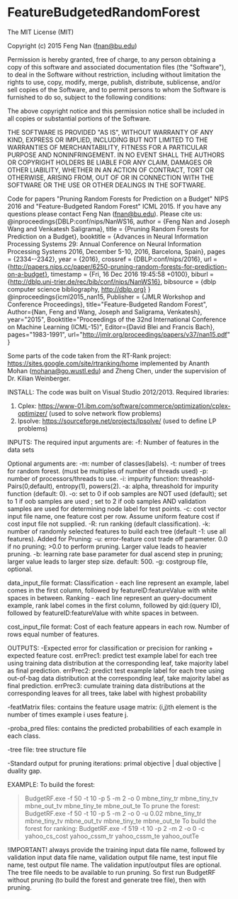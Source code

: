 # FeatureBudgetedRandomForest
The MIT License (MIT)

Copyright (c) 2015 Feng Nan (fnan@bu.edu)

Permission is hereby granted, free of charge, to any person obtaining a copy
of this software and associated documentation files (the "Software"), to deal
in the Software without restriction, including without limitation the rights
to use, copy, modify, merge, publish, distribute, sublicense, and/or sell
copies of the Software, and to permit persons to whom the Software is
furnished to do so, subject to the following conditions:

The above copyright notice and this permission notice shall be included in all
copies or substantial portions of the Software.

THE SOFTWARE IS PROVIDED "AS IS", WITHOUT WARRANTY OF ANY KIND, EXPRESS OR
IMPLIED, INCLUDING BUT NOT LIMITED TO THE WARRANTIES OF MERCHANTABILITY,
FITNESS FOR A PARTICULAR PURPOSE AND NONINFRINGEMENT. IN NO EVENT SHALL THE
AUTHORS OR COPYRIGHT HOLDERS BE LIABLE FOR ANY CLAIM, DAMAGES OR OTHER
LIABILITY, WHETHER IN AN ACTION OF CONTRACT, TORT OR OTHERWISE, ARISING FROM,
OUT OF OR IN CONNECTION WITH THE SOFTWARE OR THE USE OR OTHER DEALINGS IN THE
SOFTWARE.

Code for papers "Pruning Random Forests for Prediction on a Budget" NIPS 2016 and "Feature-Budgeted Random Forest" ICML 2015.
If you have any questions please contact Feng Nan (fnan@bu.edu).
Please cite us:
@inproceedings{DBLP:conf/nips/NanWS16,
  author    = {Feng Nan and
               Joseph Wang and
               Venkatesh Saligrama},
  title     = {Pruning Random Forests for Prediction on a Budget},
  booktitle = {Advances in Neural Information Processing Systems 29: Annual Conference
               on Neural Information Processing Systems 2016, December 5-10, 2016,
               Barcelona, Spain},
  pages     = {2334--2342},
  year      = {2016},
  crossref  = {DBLP:conf/nips/2016},
  url       = {http://papers.nips.cc/paper/6250-pruning-random-forests-for-prediction-on-a-budget},
  timestamp = {Fri, 16 Dec 2016 19:45:58 +0100},
  biburl    = {http://dblp.uni-trier.de/rec/bib/conf/nips/NanWS16},
  bibsource = {dblp computer science bibliography, http://dblp.org}
}
@inproceedings{icml2015_nan15,
   Publisher = {JMLR Workshop and Conference Proceedings},
   title="Feature-Budgeted Random Forest",
   Author={Nan, Feng and Wang, Joseph and Saligrama, Venkatesh},
   year="2015",
   Booktitle="Proceedings of the 32nd International Conference on Machine Learning (ICML-15)",
   Editor={David Blei and Francis Bach},
   pages="1983-1991",
   url="http://jmlr.org/proceedings/papers/v37/nan15.pdf"
} 

Some parts of the code taken from the RT-Rank project: https://sites.google.com/site/rtranking/home
implemented by Ananth Mohan (mohana@go.wustl.edu) and Zheng Chen, under the supervision of Dr. Kilian Weinberger.
   
INSTALL: 
The code was built on Visual Studio 2012/2013. 
Required libraries:
1. Cplex: https://www-01.ibm.com/software/commerce/optimization/cplex-optimizer/ (used to solve network flow problems)
2. lpsolve: https://sourceforge.net/projects/lpsolve/ (used to define LP problems)


INPUTS:
The required input arguments are:
-f: Number of features in the data sets 

Optional arguments are:
-m: number of classes(labels).
-t: number of trees for random forest. (must be multiples of number of threads used)
-p: number of processors/threads to use.
-i: impurity function: threashold-Pairs(0,default), entropy(1), powers(2).
-a: alpha, threashold for impurity function (default: 0).
-o: set to 0 if oob samples are NOT used (default); set to 1 if oob samples are used ; set to 2 if oob samples AND validation samples are used for determining node label for test points.
-c: cost vector input file name, one feature cost per row. Assume uniform feature cost if cost input file not supplied.
-R: run ranking (default classification).
-k: number of randomly selected features to build each tree (default -1: use all features).
Added for Pruning:
-u: error-feature cost trade off parameter. 0.0 if no pruning; >0.0 to perform pruning. Larger value leads to heavier pruning.
-b: learning rate base parameter for dual ascend step in pruning; larger value leads to larger step size. default: 500.
-g: costgroup file, optional.

data_input_file format: 
Classification - each line represent an example, label comes in the first column, followed by featureID:featureValue with white spaces in between.
Ranking - each line represent an query-document example, rank label comes in the first column, followed by qid:(query ID), followed by featureID:featureValue with white spaces in between.

cost_input_file format:
Cost of each feature appears in each row. Number of rows equal number of features.

OUTPUTS:
-Expected error for classification or precision for ranking + expected feature cost.
errPrec1: predict test example label for each tree using training data distribution at the corresponding leaf, take majority label as final prediction.
errPrec2: predict test example label for each tree using out-of-bag data distribution at the corresponding leaf, take majority label as final prediction.
errPrec3: cumulate training data distributions at the corresponding leaves for all trees, take label with highest probability

-featMatrix files: contains the feature usage matrix: (i,j)th element is the number of times example i uses feature j.

-proba_pred files: contains the predicted probabilities of each example in each class.

-tree file: tree structure file

-Standard output for pruning iterations: primal objective | dual objective | duality gap.

EXAMPLE:
To build the forest:
>BudgetRF.exe -f 50 -t 10 -p 5 -m 2 -o 0 mbne_tiny_tr mbne_tiny_tv mbne_out_tv mbne_tiny_te mbne_out_te
To prune the forest:
>BudgetRF.exe -f 50 -t 10 -p 5 -m 2 -o 0 -u 0.02 mbne_tiny_tr mbne_tiny_tv mbne_out_tv mbne_tiny_te mbne_out_te
To build the forest for ranking:
>BudgetRF.exe -f 519 -t 10 -p 2 -m 2 -o 0 -c yahoo_cs_cost yahoo_cssm_tr yahoo_cssm_te yahoo_outTe

!IMPORTANT! always provide the training input data file name, followed by validation input data file name, validation output file name, test input file name, test output file name.
The validation input/output files are optional. The tree file needs to be available to run pruning. So first run BudgetRF without pruning (to build the forest and generate tree file), then with pruning. 

